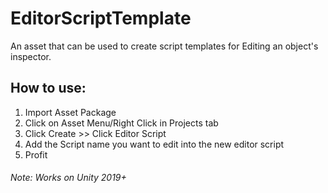 # EditorScriptTemplate
An asset that can be used to create script templates for Editing an object's inspector.

## How to use:
<ol>
<li>Import Asset Package
<li>Click on Asset Menu/Right Click in Projects tab
<li>Click Create >> Click Editor Script
<li>Add the Script name you want to edit into the new editor script
<li>Profit
</ol>

###### Note: Works on Unity 2019+
